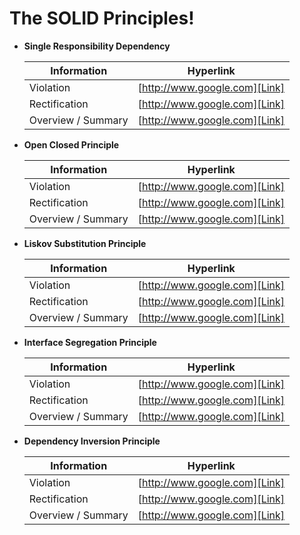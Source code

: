 # The SOLID Principles!

 - **Single Responsibility Dependency**
 
    | Information | Hyperlink |
    | ------ | ------ |
    | Violation | [http://www.google.com][Link] |
    | Rectification | [http://www.google.com][Link] |
    | Overview / Summary | [http://www.google.com][Link] |

 - **Open Closed Principle**
 
    | Information | Hyperlink |
    | ------ | ------ |
    | Violation | [http://www.google.com][Link] |
    | Rectification | [http://www.google.com][Link] |
    | Overview / Summary | [http://www.google.com][Link] |

 - **Liskov Substitution Principle**
 
    | Information | Hyperlink |
    | ------ | ------ |
    | Violation | [http://www.google.com][Link] |
    | Rectification | [http://www.google.com][Link] |
    | Overview / Summary | [http://www.google.com][Link] |

 - **Interface Segregation Principle**
 
    | Information | Hyperlink |
    | ------ | ------ |
    | Violation | [http://www.google.com][Link] |
    | Rectification | [http://www.google.com][Link] |
    | Overview / Summary | [http://www.google.com][Link] |

 - **Dependency Inversion Principle**
 
    | Information | Hyperlink |
    | ------ | ------ |
    | Violation | [http://www.google.com][Link] |
    | Rectification | [http://www.google.com][Link] |
    | Overview / Summary | [http://www.google.com][Link] |